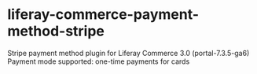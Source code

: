 # liferay-commerce-payment-method-stripe
Stripe payment method plugin for Liferay Commerce 3.0 (portal-7.3.5-ga6)
Payment mode supported: one-time payments for cards
